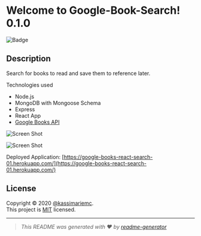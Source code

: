 # Welcome to Google-Book-Search! 0.1.0
![Badge](https://img.shields.io/badge/license-MIT-green)

## Description

Search for books to read and save them to reference later.

Technologies used
* Node.js
* MongoDB with Mongoose Schema
* Express
* React App
* [Google Books API](https://developers.google.com/books)

![Screen Shot](screen-shot-search.png)

![Screen Shot](screen-shot-saved.png)

Deployed Application: [https://google-books-react-search-01.herokuapp.com/](https://google-books-react-search-01.herokuapp.com/)

## License

Copyright &#169; 2020 [@kassimariemc](https://github.com/kassimariemc).<br>
This project is [MIT](https://choosealicense.com/licenses/mit/) licensed.

_____________________________________________________
> *This README was generated with &hearts; by [readme-generator](https://github.com/kassimariemc/README-generator)*